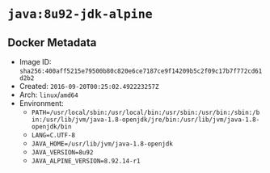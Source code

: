 # `java:8u92-jdk-alpine`

## Docker Metadata

- Image ID: `sha256:400aff5215e79500b80c820e6ce7187ce9f14209b5c2f09c17b7f772cd61d2b2`
- Created: `2016-09-20T00:25:02.492223257Z`
- Arch: `linux`/`amd64`
- Environment:
  - `PATH=/usr/local/sbin:/usr/local/bin:/usr/sbin:/usr/bin:/sbin:/bin:/usr/lib/jvm/java-1.8-openjdk/jre/bin:/usr/lib/jvm/java-1.8-openjdk/bin`
  - `LANG=C.UTF-8`
  - `JAVA_HOME=/usr/lib/jvm/java-1.8-openjdk`
  - `JAVA_VERSION=8u92`
  - `JAVA_ALPINE_VERSION=8.92.14-r1`
